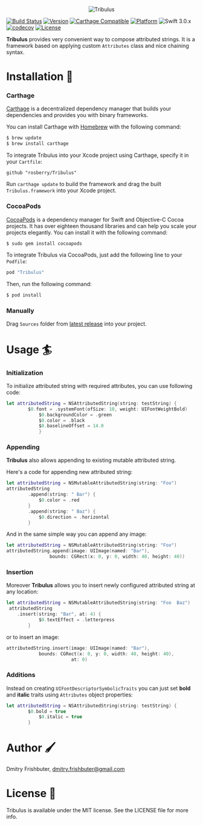 <p align="center">
  <img src="img/tribulus_logo.png" alt="Tribulus"/>
</p>

[![Build Status](https://travis-ci.org/rosberry/Tribulus.svg?branch=master)](https://travis-ci.org/rosberry/Tribulus)
[![Version](https://img.shields.io/cocoapods/v/Tribulus.svg?style=flat)](http://cocoadocs.org/docsets/Tribulus)
[![Carthage Compatible](https://img.shields.io/badge/Carthage-compatible-4BC51D.svg?style=flat)](https://github.com/Carthage/Carthage)
[![Platform](https://img.shields.io/cocoapods/p/Tribulus.svg?style=flat)](http://cocoadocs.org/docsets/Tribulus)
![Swift 3.0.x](https://img.shields.io/badge/Swift-3.0.x-orange.svg)
[![codecov](https://codecov.io/gh/DmitryFrishbuter/Tribulus/branch/master/graph/badge.svg)](https://codecov.io/gh/DmitryFrishbuter/Tribulus)
[![License](https://img.shields.io/cocoapods/l/Tribulus.svg?style=flat)](http://cocoadocs.org/docsets/Tribulus)

**Tribulus** provides very convenient way to compose attributed strings.
It is a framework based on applying custom `Attributes` class and nice chaining syntax.

# Installation 🏁

### Carthage

[Carthage](https://github.com/Carthage/Carthage) is a decentralized dependency manager that builds your dependencies and provides you with binary frameworks.

You can install Carthage with [Homebrew](http://brew.sh/) with the following command:

```bash
$ brew update
$ brew install carthage
```
To integrate Tribulus into your Xcode project using Carthage, specify it in your `Cartfile`:

```ogdl
github "rosberry/Tribulus"
```

Run `carthage update` to build the framework and drag the built `Tribulus.framework` into your Xcode project.

### CocoaPods

[CocoaPods](http://cocoapods.org) is a dependency manager for Swift and Objective-C Cocoa projects. It has over eighteen thousand libraries and can help you scale your projects elegantly. You can install it with the following command:

```bash
$ sudo gem install cocoapods
```

To integrate Tribulus via CocoaPods, just add the following line to your `Podfile`:

```ruby
pod "Tribulus"
```

Then, run the following command:

```bash
$ pod install
```

### Manually

Drag `Sources` folder from [latest release](https://github.com/rosberry/Tribulus/releases) into your project.

# Usage 🏄‍

### Initialization

To initialize attributed string with required attributes, you can use following code:

```swift
let attributedString = NSAttributedString(string: testString) {
		$0.font = .systemFont(ofSize: 10, weight: UIFontWeightBold)
        	$0.backgroundColor = .green
        	$0.color = .black
        	$0.baselineOffset = 14.0
    	    }
```

### Appending

**Tribulus** also allows appending to existing mutable attributed string.

Here's a code for appending new attributed string:

```swift
let attributedString = NSMutableAttributedString(string: "Foo")
attributedString
    	.append(string: " Bar") {
            $0.color = .red
        }
        .append(string: " Baz") {
            $0.direction = .horizontal
        }
```

And in the same simple way you can append any image:

```swift
let attributedString = NSMutableAttributedString(string: "Foo")
attributedString.append(image: UIImage(named: "Bar"), 
    			bounds: CGRect(x: 0, y: 0, width: 40, height: 40))
```
### Insertion

Moreover **Tribulus** allows you to insert newly configured attributed string at any location:

```swift
let attributedString = NSMutableAttributedString(string: "Foo  Baz")
 attributedString
	.insert(string: "Bar", at: 4) {
            $0.textEffect = .letterpress
        }
```

or to insert an image:

```swift
attributedString.insert(image: UIImage(named: "Bar"), 
			bounds: CGRect(x: 0, y: 0, width: 40, height: 40), 
                        at: 0)
```

### Additions

Instead on creating `UIFontDescriptorSymbolicTraits` you can just set **bold** and **italic** traits using `Attributes` object properties:

```swift
let attributedString = NSAttributedString(string: testString) {
		$0.bold = true
    		$0.italic = true
	    }
```

# Author 🖌

Dmitry Frishbuter, dmitry.frishbuter@gmail.com

# License 📃

Tribulus is available under the MIT license. See the LICENSE file for more info.

